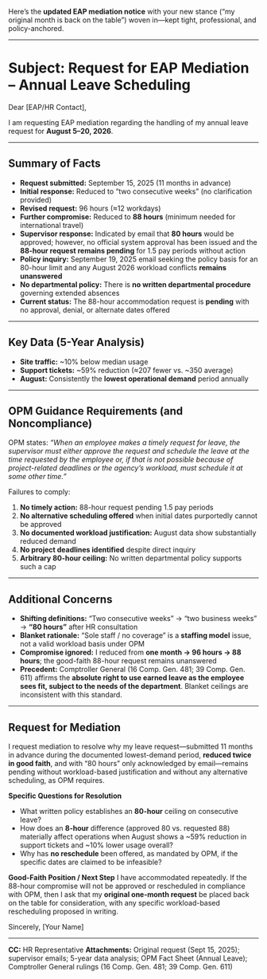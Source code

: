 Here’s the **updated EAP mediation notice** with your new stance (“my original month is back on the table”) woven in—kept tight, professional, and policy-anchored.

---

# Subject: Request for EAP Mediation – Annual Leave Scheduling

Dear \[EAP/HR Contact],

I am requesting EAP mediation regarding the handling of my annual leave request for **August 5–20, 2026**.

---

## Summary of Facts

* **Request submitted:** September 15, 2025 (11 months in advance)
* **Initial response:** Reduced to “two consecutive weeks” (no clarification provided)
* **Revised request:** 96 hours (≈12 workdays)
* **Further compromise:** Reduced to **88 hours** (minimum needed for international travel)
* **Supervisor response:** Indicated by email that **80 hours** would be approved; however, no official system approval has been issued and the **88-hour request remains pending** for 1.5 pay periods without action
* **Policy inquiry:** September 19, 2025 email seeking the policy basis for an 80-hour limit and any August 2026 workload conflicts **remains unanswered**
* **No departmental policy:** There is **no written departmental procedure** governing extended absences
* **Current status:** The 88-hour accommodation request is **pending** with no approval, denial, or alternate dates offered

---

## Key Data (5-Year Analysis)

* **Site traffic:** \~10% below median usage
* **Support tickets:** \~59% reduction (≈207 fewer vs. \~350 average)
* **August:** Consistently the **lowest operational demand** period annually

---

## OPM Guidance Requirements (and Noncompliance)

OPM states: *“When an employee makes a timely request for leave, the supervisor must either approve the request and schedule the leave at the time requested by the employee or, if that is not possible because of project-related deadlines or the agency’s workload, must schedule it at some other time.”*

Failures to comply:

1. **No timely action:** 88-hour request pending 1.5 pay periods
2. **No alternative scheduling offered** when initial dates purportedly cannot be approved
3. **No documented workload justification:** August data show substantially reduced demand
4. **No project deadlines identified** despite direct inquiry
5. **Arbitrary 80-hour ceiling:** No written departmental policy supports such a cap

---

## Additional Concerns

* **Shifting definitions:** “Two consecutive weeks” → “two business weeks” → **“80 hours”** after HR consultation
* **Blanket rationale:** “Sole staff / no coverage” is a **staffing model** issue, not a valid workload basis under OPM
* **Compromise ignored:** I reduced from **one month → 96 hours → 88 hours**; the good-faith 88-hour request remains unanswered
* **Precedent:** Comptroller General (16 Comp. Gen. 481; 39 Comp. Gen. 611) affirms the **absolute right to use earned leave as the employee sees fit, subject to the needs of the department**. Blanket ceilings are inconsistent with this standard.

---

## Request for Mediation

I request mediation to resolve why my leave request—submitted 11 months in advance during the documented lowest-demand period, **reduced twice in good faith**, and with “80 hours” only acknowledged by email—remains pending without workload-based justification and without any alternative scheduling, as OPM requires.

**Specific Questions for Resolution**

* What written policy establishes an **80-hour** ceiling on consecutive leave?
* How does an **8-hour** difference (approved 80 vs. requested 88) materially affect operations when August shows a \~59% reduction in support tickets and \~10% lower usage overall?
* Why has **no reschedule** been offered, as mandated by OPM, if the specific dates are claimed to be infeasible?

**Good-Faith Position / Next Step**
I have accommodated repeatedly. If the 88-hour compromise will not be approved or rescheduled in compliance with OPM, then I ask that my **original one-month request** be placed back on the table for consideration, with any specific workload-based rescheduling proposed in writing.

Sincerely,
\[Your Name]

---

**CC:** HR Representative
**Attachments:** Original request (Sept 15, 2025); supervisor emails; 5-year data analysis; OPM Fact Sheet (Annual Leave); Comptroller General rulings (16 Comp. Gen. 481; 39 Comp. Gen. 611)
